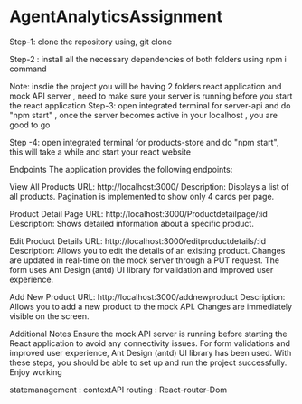 # AgentAnalyticsAssignment

Step-1: clone the repository using, git clone

Step-2 : install all the necessary dependencies of both folders using npm i command

Note: insdie the project you will be having 2 folders react application and mock API server , need to make sure your server is running before you start the react application
Step-3: open integrated terminal for server-api and do "npm start" , once the server becomes active in your localhost , you are good to go

Step -4: open integrated terminal for products-store and do "npm start", this will take a while and start your react website


Endpoints
The application provides the following endpoints:

View All Products
URL: http://localhost:3000/
Description: Displays a list of all products. Pagination is implemented to show only 4 cards per page.

Product Detail Page
URL: http://localhost:3000/Productdetailpage/:id
Description: Shows detailed information about a specific product.


Edit Product Details
URL: http://localhost:3000/editproductdetails/:id
Description: Allows you to edit the details of an existing product. Changes are updated in real-time on the mock server through a PUT request. The form uses Ant Design (antd) UI library for validation and improved user experience.


Add New Product
URL: http://localhost:3000/addnewproduct
Description: Allows you to add a new product to the mock API. Changes are immediately visible on the screen.


Additional Notes
Ensure the mock API server is running before starting the React application to avoid any connectivity issues.
For form validations and improved user experience, Ant Design (antd) UI library has been used.
With these steps, you should be able to set up and run the project successfully. Enjoy working

statemanagement : contextAPI
routing : React-router-Dom



